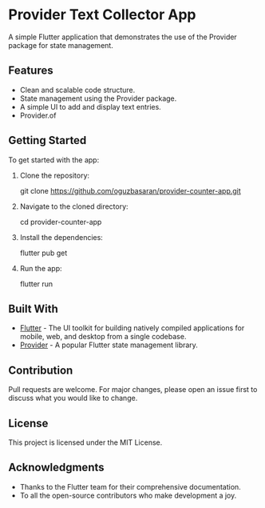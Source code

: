 # Provider Text Collector App

A simple Flutter application that demonstrates the use of the Provider package for state management.

## Features

- Clean and scalable code structure.
- State management using the Provider package.
- A simple UI to add and display text entries.
- Provider.of 

## Getting Started

To get started with the app:

1. Clone the repository:

   git clone https://github.com/oguzbasaran/provider-counter-app.git
   

2. Navigate to the cloned directory:
   
   cd provider-counter-app
   

3. Install the dependencies:
   
   flutter pub get


4. Run the app:
   
   flutter run
   

## Built With

- [Flutter](https://flutter.dev/) - The UI toolkit for building natively compiled applications for mobile, web, and desktop from a single codebase.
- [Provider](https://pub.dev/packages/provider) - A popular Flutter state management library.

## Contribution

Pull requests are welcome. For major changes, please open an issue first to discuss what you would like to change.

## License

This project is licensed under the MIT License.

## Acknowledgments

- Thanks to the Flutter team for their comprehensive documentation.
- To all the open-source contributors who make development a joy.